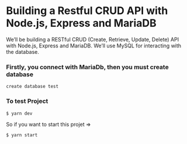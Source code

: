 # Building a Restful CRUD API with Node.js, Express and MariaDB

We’ll be building a RESTful CRUD (Create, Retrieve, Update, Delete) API with Node.js, Express and MariaDB. We’ll use MySQL for interacting with the database.

### Firstly, you connect with MariaDb, then you must create database

```mysql
create database test
```

### To test Project

```
$ yarn dev
```

So if you want to start this projet =>

```
$ yarn start
```





